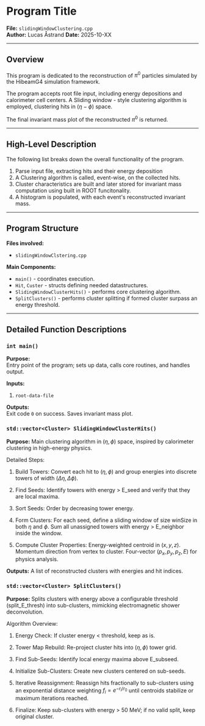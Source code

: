 # Program Title
**File:** `slidingWindowClustering.cpp`  
**Author:** Lucas Åstrand 
**Date:** 2025-10-XX  

---

## Overview

This program is dedicated to the reconstruction of $\pi^0$ particles simulated by the HibeamG4 simulation framework. 

The program accepts root file input, including energy depositions and calorimeter cell centers. A Sliding window - style clustering algorithm is employed, clustering hits in $(\eta - \phi)$ space.

The final invariant mass plot of the reconstructed $\pi^0$ is returned. 

---

## High-Level Description

The following list breaks down the overall functionality of the program. 

1. Parse input file, extracting hits and their energy deposition
2. A Clustering algorithm is called, event-wise, on the collected hits.
3. Cluster characteristics are built and later stored for invariant mass computation using built in ROOT funcitonality.
4. A histogram is populated, with each event's reconstructed invariant mass. 

---

## Program Structure

**Files involved:**
- `slidingWindowClstering.cpp`

**Main Components:**
- `main()` - coordinates execution.
- `Hit`, `Custer` - structs defining needed datastructures.
- `SlidingWindowClusterHits()` - performs core clustering algorithm.
- `SplitClusters()` - performs cluster splitting if formed cluster surpass an energy threshold.

---

## Detailed Function Descriptions

### `int main()`

**Purpose:**  
Entry point of the program; sets up data, calls core routines, and handles output.

**Inputs:**  
1. `root-data-file`

**Outputs:**  
Exit code `0` on success. Saves invariant mass plot. 

### `std::vector<Cluster> SlidingWindowClusterHits()`

**Purpose:**
Main clustering algorithm in $(\eta, \phi)$ space, inspired by calorimeter clustering in high-energy physics.

Detailed Steps:

1. Build Towers: Convert each hit to $(\eta, \phi)$ and group energies into discrete towers of width $(\Delta\eta, \Delta\phi)$.

2. Find Seeds: Identify towers with energy > E_seed and verify that they are local maxima.

3. Sort Seeds: Order by decreasing tower energy.

4. Form Clusters: For each seed, define a sliding window of size winSize in both $\eta$ and $\phi$. Sum all unassigned towers with energy > E_neighbor inside the window.

5. Compute Cluster Properties: Energy-weighted centroid in $(x, y, z)$. Momentum direction from vertex to cluster. Four-vector $(p_x, p_y, p_z, E)$ for physics analysis.

**Outputs:**
A list of reconstructed clusters with energies and hit indices.

### `std::vector<Cluster> SplitClusters()`

**Purpose:** 
Splits clusters with energy above a configurable threshold (split_E_thresh) into sub-clusters, mimicking electromagnetic shower deconvolution.

Algorithm Overview:

1. Energy Check: If cluster energy < threshold, keep as is.

2. Tower Map Rebuild: Re-project cluster hits into $(\eta, \phi)$ tower grid.

3. Find Sub-Seeds: Identify local energy maxima above E_subseed.

4. Initialize Sub-Clusters: Create new clusters centered on sub-seeds.

5. Iterative Reassignment: Reassign hits fractionally to sub-clusters using an exponential distance weighting $f_i = e^{-r_i/r_0}$ until centroids stabilize or maximum iterations reached.

6. Finalize: Keep sub-clusters with energy > 50 MeV; if no valid split, keep original cluster.